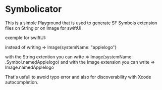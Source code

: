 # Symbolicator

This is a simple Playground that is used to generate SF Symbols extension files on String or on Image for swiftUI.

exemple for swiftUI:

instead of writing => Image(systemName: "applelogo")

with the String extention you can write => Image(systemName: .Symbol.namedApplelogo)
and with the Image extension you can write => Image.namedApplelogo

That's usfull to awoid typo error and also for discoverability with Xcode autocompletion.
